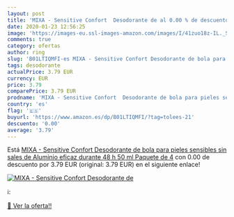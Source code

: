 ```yaml
---
layout: post
title: 'MIXA - Sensitive Confort  Desodorante de al 0.00 % de descuento'
date: 2020-01-23 12:56:25
image: 'https://images-eu.ssl-images-amazon.com/images/I/41zuo18z-IL._SL200_.jpg'
comments: true
category: ofertas
author: ring
slug: 'B01LTIQMFI-es MIXA - Sensitive Confort Desodorante de bola para pieles...'
tags: desodorante
actualPrice: 3.79 EUR
currency: EUR
price: 3.79
comparePrice: 3.79 EUR
prodname: 'MIXA - Sensitive Confort  Desodorante de bola para pieles sensibles   sin sales de Aluminio eficaz durante 48 h  50 ml  Paquete de 4'
country: 'es'
flag: '🇪🇸'
buyurl: 'https://www.amazon.es/dp/B01LTIQMFI/?tag=tolees-21'
descuento: '0.00'
average: '3.79'
---
```


Está [MIXA - Sensitive Confort  Desodorante de bola para pieles sensibles   sin sales de Aluminio eficaz durante 48 h  50 ml  Paquete de 4](https://www.amazon.es/dp/B01LTIQMFI/?tag=tolees-21) con 0.00 de descuento por 3.79 EUR (original: 3.79 EUR) en el siguiente enlace!

[![MIXA - Sensitive Confort  Desodorante de](https://images-eu.ssl-images-amazon.com/images/I/41zuo18z-IL._SL200_.jpg)](https://www.amazon.es/dp/B01LTIQMFI/?tag=tolees-21)

ℹ️:


[🛒 Ver la oferta!!](https://www.amazon.es/dp/B01LTIQMFI/?tag=tolees-21)
